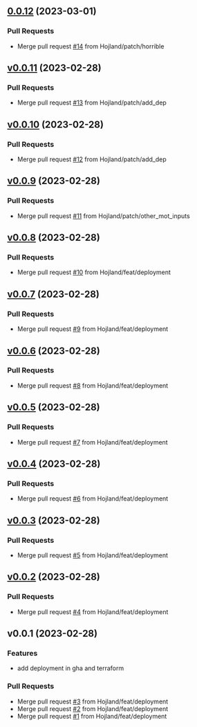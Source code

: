 
<a name="0.0.12"></a>
## [0.0.12](http://github.com/Hojland/mot-eggs/compare/v0.0.11...0.0.12) (2023-03-01)

### Pull Requests

* Merge pull request [#14](http://github.com/Hojland/mot-eggs/issues/14) from Hojland/patch/horrible


<a name="v0.0.11"></a>
## [v0.0.11](http://github.com/Hojland/mot-eggs/compare/v0.0.10...v0.0.11) (2023-02-28)

### Pull Requests

* Merge pull request [#13](http://github.com/Hojland/mot-eggs/issues/13) from Hojland/patch/add_dep


<a name="v0.0.10"></a>
## [v0.0.10](http://github.com/Hojland/mot-eggs/compare/v0.0.9...v0.0.10) (2023-02-28)

### Pull Requests

* Merge pull request [#12](http://github.com/Hojland/mot-eggs/issues/12) from Hojland/patch/add_dep


<a name="v0.0.9"></a>
## [v0.0.9](http://github.com/Hojland/mot-eggs/compare/v0.0.8...v0.0.9) (2023-02-28)

### Pull Requests

* Merge pull request [#11](http://github.com/Hojland/mot-eggs/issues/11) from Hojland/patch/other_mot_inputs


<a name="v0.0.8"></a>
## [v0.0.8](http://github.com/Hojland/mot-eggs/compare/v0.0.7...v0.0.8) (2023-02-28)

### Pull Requests

* Merge pull request [#10](http://github.com/Hojland/mot-eggs/issues/10) from Hojland/feat/deployment


<a name="v0.0.7"></a>
## [v0.0.7](http://github.com/Hojland/mot-eggs/compare/v0.0.6...v0.0.7) (2023-02-28)

### Pull Requests

* Merge pull request [#9](http://github.com/Hojland/mot-eggs/issues/9) from Hojland/feat/deployment


<a name="v0.0.6"></a>
## [v0.0.6](http://github.com/Hojland/mot-eggs/compare/v0.0.5...v0.0.6) (2023-02-28)

### Pull Requests

* Merge pull request [#8](http://github.com/Hojland/mot-eggs/issues/8) from Hojland/feat/deployment


<a name="v0.0.5"></a>
## [v0.0.5](http://github.com/Hojland/mot-eggs/compare/v0.0.4...v0.0.5) (2023-02-28)

### Pull Requests

* Merge pull request [#7](http://github.com/Hojland/mot-eggs/issues/7) from Hojland/feat/deployment


<a name="v0.0.4"></a>
## [v0.0.4](http://github.com/Hojland/mot-eggs/compare/v0.0.3...v0.0.4) (2023-02-28)

### Pull Requests

* Merge pull request [#6](http://github.com/Hojland/mot-eggs/issues/6) from Hojland/feat/deployment


<a name="v0.0.3"></a>
## [v0.0.3](http://github.com/Hojland/mot-eggs/compare/v0.0.2...v0.0.3) (2023-02-28)

### Pull Requests

* Merge pull request [#5](http://github.com/Hojland/mot-eggs/issues/5) from Hojland/feat/deployment


<a name="v0.0.2"></a>
## [v0.0.2](http://github.com/Hojland/mot-eggs/compare/v0.0.1...v0.0.2) (2023-02-28)

### Pull Requests

* Merge pull request [#4](http://github.com/Hojland/mot-eggs/issues/4) from Hojland/feat/deployment


<a name="v0.0.1"></a>
## v0.0.1 (2023-02-28)

### Features

* add deployment in gha and terraform

### Pull Requests

* Merge pull request [#3](http://github.com/Hojland/mot-eggs/issues/3) from Hojland/feat/deployment
* Merge pull request [#2](http://github.com/Hojland/mot-eggs/issues/2) from Hojland/feat/deployment
* Merge pull request [#1](http://github.com/Hojland/mot-eggs/issues/1) from Hojland/feat/deployment
